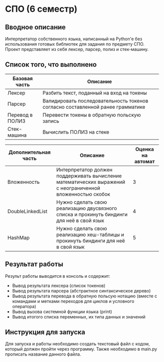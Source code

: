 # СПО (6 семестр)
## Вводное описание
Интерпретатор собственного языка, написанный на Python'e без использования готовых библиотек для задания по предмету СПО. Проект представляет из себя лексер, парсер, полиз и стек-машину.
## Список того, что выполнено
Базовая часть | Описание
------------ | -------------
Лексер | Разбить текст, поданный на вход на токены
Парсер | Валидировать последовательность токенов согласно составленной ранее грамматике
Перевод в ПОЛИЗ | Перевести токены в обратную польскую запись
Стек-машина | Вычислить ПОЛИЗ на стеке

Дополнительная часть | Описание | Оценка на автомат
------------ | ------------- | -------------
Вложенность | Интерпретатор должен поддерживать вычисление математических выражений с неограниченной вложенностью скобок | 3
DoubleLinkedList| Нужно сделать свою реализацию двусвязного списка и прокинуть биндинги для неё в свой язык | 4
HashMap | Нужно сделать свою реализацию хеш-таблицы и прокинуть биндинги для неё в свой язык | 5
## Результат работы
Результ работы выводится в консоль и содержит:
* Вывод результата лексера (список токенов)
* Вывод результата парсера (абстрактное синтаксическое дерево)
* Вывод результата перевода в обратную польсую нотацию (вместе с командами и метками переходов для циклов и условного оператора)
* Вывод вызова системной функции языка (print)
* Вывод итогого списка переменных, их типа данных и значений
## Инструкция для запуска
Для запуска и работы необходимо создать текстовый файл с кодом, который должен пройти через программу. Также необходимо в main.py прописать название данного файла. 
